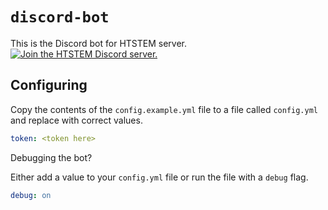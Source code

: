 # `discord-bot`

This is the Discord bot for HTSTEM server.
[![Join the HTSTEM Discord server.](https://discordapp.com/api/guilds/282219466589208576/widget.png)](https://discord.gg/dxCBaYn)

## Configuring

Copy the contents of the `config.example.yml` file to a file called `config.yml` and replace with correct values.
```yml
token: <token here>
```

Debugging the bot?

Either add a value to your `config.yml` file or run the file with a `debug` flag.
```yml
debug: on
```
